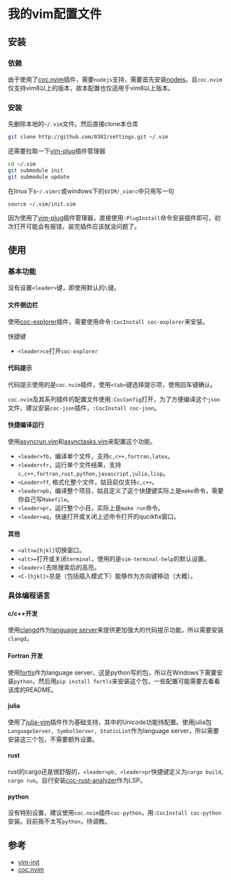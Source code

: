 # 我的vim配置文件

## 安装

### 依赖

由于使用了[coc.nvim](https://github.com/neoclide/coc.nvim)插件，需要`nodejs`支持，需要首先安装[nodejs](https://nodejs.org/)。且`coc.nvim`仅支持vim8以上的版本，故本配置也仅适用于vim8以上版本。

### 安装

先删除本地的`~/.vim`文件。然后直接clone本仓库
```bash
git clone http://github.com/0382/settings.git ~/.vim
```
还需要拉取一下[vim-plug](https://github.com/junegunn/vim-plug)插件管理器
```bash
cd ~/.vim
git submodule init
git submodule update
```

在linux下`$~/.vimrc`或windows下的`$VIM/_vimrc`中只用写一句
```vim
source ~/.vim/init.vim
```

因为使用了[vim-plug](https://github.com/junegunn/vim-plug)插件管理器，直接使用`:PlugInstall`命令安装插件即可，初次打开可能会有报错，装完插件应该就没问题了。

## 使用

### 基本功能

没有设置`<leader>`键，即使用默认的`\`键。

#### 文件侧边栏

使用[coc-explorer](https://github.com/weirongxu/coc-explorer)插件，需要使用命令`:CocInstall coc-explorer`来安装。

快捷键
- `<leader>ce`打开`coc-explorer`

#### 代码提示

代码提示使用的是`coc.nvim`插件，使用`<tab>`键选择提示项，使用回车键确认。

`coc.nvim`及其系列插件的配置文件使用`:CocConfig`打开，为了方便编译这个`json`文件，建议安装`coc-json`插件，`:CocInstall coc-json`。

#### 快捷编译运行

使用[asyncrun.vim](https://github.com/skywind3000/asyncrun.vim)和[asynctasks.vim](https://github.com/skywind3000/asynctasks.vim)来配置这个功能。

- `<leader>fb`，编译单个文件，支持`c,c++,fortran,latex`。
- `<leader>fr`，运行单个文件结果，支持`c,c++,fortran,rust,python,javascript,julia,lisp`。
- `<Leader>ff`, 格式化整个文件，姑目前仅支持`c,c++`。
- `<leader>pb`，编译整个项目，姑且定义了这个快捷键实际上是`make`命令，需要你自己写`Makefile`。
- `<leader>pr`，运行整个小目，实际上是`make run`命令。
- `<leader>aq`，快速打开或关闭上述命令打开的qucikfix窗口。

#### 其他
- `<alt>w[hjkl]`切换窗口。
- `<alt>=`打开或关闭`terminal`，使用的是`vim-terminal-help`的默认设置。
- `<leader>l`去除搜索后的高亮。
- `<C-[hjkl]>`总是（包括插入模式下）能够作为方向键移动（大概）。

### 具体编程语言

#### c/c++开发

使用[clangd](https://clangd.llvm.org/)作为[language server](https://microsoft.github.io/language-server-protocol/)来提供更加强大的代码提示功能，所以需要安装`clangd`。

#### Fortran 开发

使用[fortls](https://github.com/fortran-lang/fortls)作为language server，这是python写的包，所以在Windows下需要安装`python`，然后用`pip install fortls`来安装这个包，一些配置可能需要去看看该库的README。

#### julia

使用了[julia-vim](https://github.com/JuliaEditorSupport/julia-vim)插件作为基础支持，其中的Unicode功能待配置。使用julia包`LanguageServer, SymbolServer, StaticLint`作为language server，所以需要安装这三个包，不需要额外设置。

#### rust
rust的cargo还是很舒服的，`<leader>pb, <leader>pr`快捷键定义为`cargo build, cargo run`。自行安装[coc-rust-analyzer](https://github.com/fannheyward/coc-rust-analyzer)作为LSP。

#### python

没有特别设置，建议使用`coc.nvim`插件`coc-python`，用`:CocInstall coc-python`安装。目前我不太写`python`，待调教。

## 参考
- [vim-init](https://github.com/skywind3000/vim-init)
- [coc.nvim](https://github.com/neoclide/coc.nvim/wiki)
